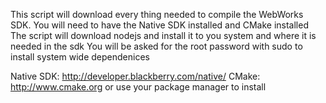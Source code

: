 This script will download every thing needed to compile the WebWorks SDK.
You will need to have the Native SDK installed and CMake installed
The script will download nodejs and install it to you system and where it is needed in the sdk
You will be asked for the root password with sudo to install system wide dependenices

Native SDK: http://developer.blackberry.com/native/
CMake: http://www.cmake.org or use your package manager to install

